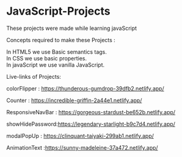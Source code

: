 # JavaScript-Projects
These projects were made while learning javaScript

Concepts required to make these Projects :

In HTML5 we use Basic semantics tags. <br>
In CSS we use basic properties. <br>
In javaScript we use vanilla JavaScript.
<br>

Live-links of Projects:

colorFlipper : https://thunderous-gumdrop-39dfb2.netlify.app/
<br>

Counter : https://incredible-griffin-2a44e1.netlify.app/
<br>

ResponsiveNavBar : https://gorgeous-stardust-be652b.netlify.app/
<br>

showHidePassword:https://legendary-starlight-b9c7d4.netlify.app/
<br>

modalPopUp : https://clinquant-taiyaki-299ab1.netlify.app/
<br>

AnimationText :https://sunny-madeleine-37a472.netlify.app/
